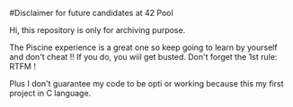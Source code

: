 #Disclaimer for future candidates at 42 Pool

Hi, this repository is only for archiving purpose.

The Piscine experience is a great one so keep going to learn by yourself and don't cheat !! If you do, you wiil get busted.
Don't forget the 1st rule: RTFM !

Plus I don't guarantee my code to be opti or working because this my first project in C language.

